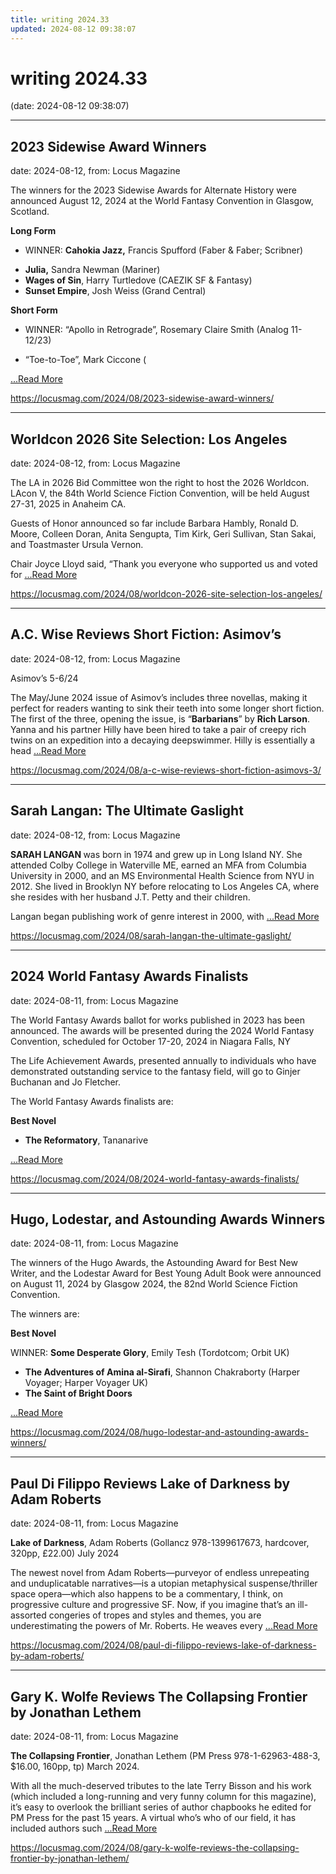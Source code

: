 ```yaml
---
title: writing 2024.33
updated: 2024-08-12 09:38:07
---
```


# writing 2024.33

(date: 2024-08-12 09:38:07)

---

## 2023 Sidewise Award Winners

date: 2024-08-12, from: Locus Magazine

<p>The winners for the 2023 Sidewise Awards for Alternate History were announced August 12, 2024 at the World Fantasy Convention in Glasgow, Scotland.</p>
<p></p>
<div class="mynomorebulletlist">
<p><strong>Long Form</strong></p>
<ul>
<li>WINNER: <strong>Cahokia Jazz,</strong> Francis Spufford (Faber &#38; Faber; Scribner)</li>
</ul>
<ul>
<li><strong>Julia,</strong> Sandra Newman (Mariner)</li>
<li><strong>Wages of Sin</strong>, Harry Turtledove (CAEZIK SF &#38; Fantasy)</li>
<li><strong>Sunset Empire</strong>, Josh Weiss (Grand Central)</li>
</ul>
<p><strong>Short Form</strong></p>
<ul>
<li>WINNER: “Apollo in Retrograde”, Rosemary Claire Smith (Analog 11-12/23)</li>
</ul>
<ul>
<li>“Toe-to-Toe”, Mark Ciccone (</li></ul></div> <a href="https://locusmag.com/2024/08/2023-sidewise-award-winners/" class="read-more">...Read More </a> 

<https://locusmag.com/2024/08/2023-sidewise-award-winners/>

---

## Worldcon 2026 Site Selection: Los Angeles

date: 2024-08-12, from: Locus Magazine

<p>The LA in 2026 Bid Committee won the right to host the 2026 Worldcon. LAcon V, the 84th World Science Fiction Convention, will be held August 27-31, 2025 in Anaheim CA.</p>
<p>Guests of Honor announced so far include Barbara Hambly, Ronald D. Moore, Colleen Doran, Anita Sengupta, Tim Kirk, Geri Sullivan, Stan Sakai, and Toastmaster Ursula Vernon.</p>
<p>Chair Joyce Lloyd said, “Thank you everyone who supported us and voted for  <a href="https://locusmag.com/2024/08/worldcon-2026-site-selection-los-angeles/" class="read-more">...Read More </a></p> 

<https://locusmag.com/2024/08/worldcon-2026-site-selection-los-angeles/>

---

## A.C. Wise Reviews Short Fiction: Asimov’s

date: 2024-08-12, from: Locus Magazine

<p>Asimov’s 5-6/24</p>
<p>The May/June 2024 issue of Asimov’s in­cludes three novellas, making it perfect for readers wanting to sink their teeth into some longer short fiction. The first of the three, opening the issue, is “<strong>Barbarians</strong>” by <strong>Rich Lar­son</strong>. Yanna and his partner Hilly have been hired to take a pair of creepy rich twins on an expedition into a decaying deepswimmer. Hilly is essentially a head  <a href="https://locusmag.com/2024/08/a-c-wise-reviews-short-fiction-asimovs-3/" class="read-more">...Read More </a></p> 

<https://locusmag.com/2024/08/a-c-wise-reviews-short-fiction-asimovs-3/>

---

## Sarah Langan: The Ultimate Gaslight

date: 2024-08-12, from: Locus Magazine

<p></p>
<p><strong>SARAH LANGAN </strong>was born in 1974 and grew up in Long Island NY. She attended Colby College in Waterville ME, earned an MFA from Columbia University in 2000, and an MS Environmental Health Science from NYU in 2012. She lived in Brooklyn NY before relocating to Los Angeles CA, where she resides with her husband J.T. Petty and their children.</p>
<p>Langan began publishing work of genre interest in 2000, with  <a href="https://locusmag.com/2024/08/sarah-langan-the-ultimate-gaslight/" class="read-more">...Read More </a></p> 

<https://locusmag.com/2024/08/sarah-langan-the-ultimate-gaslight/>

---

## 2024 World Fantasy Awards Finalists

date: 2024-08-11, from: Locus Magazine

<p>The World Fantasy Awards ballot for works published in 2023 has been announced. The awards will be presented during the 2024 World Fantasy Convention, scheduled for October 17-20, 2024 in Niagara Falls, NY</p>
<p>The Life Achievement Awards, presented annually to individuals who have demonstrated outstanding service to the fantasy field, will go to Ginjer Buchanan and Jo Fletcher.</p>
<p>The World Fantasy Awards finalists are:</p>
<p><strong>Best Novel</strong></p>
<div class="mynomorebulletlist">
<ul>
<li><strong>The Reformatory</strong>, Tananarive </li></ul></div> <a href="https://locusmag.com/2024/08/2024-world-fantasy-awards-finalists/" class="read-more">...Read More </a> 

<https://locusmag.com/2024/08/2024-world-fantasy-awards-finalists/>

---

## Hugo, Lodestar, and Astounding Awards Winners

date: 2024-08-11, from: Locus Magazine

<p>The winners of the Hugo Awards, the Astounding Award for Best New Writer, and the Lodestar Award for Best Young Adult Book were announced on August 11, 2024 by Glasgow 2024, the 82nd World Science Fiction Convention.</p>
<p>The winners are:</p>
<div class="mynomorebulletlist">
<div class="mynomorebulletlist">
<p><strong>Best Novel</strong> </p>
<p>WINNER: <b>Some Desperate Glory</b>, Emily Tesh (Tordotcom; Orbit UK)</p>
<ul>
<li><b>The Adventures of Amina al-Sirafi</b>, Shannon Chakraborty (Harper Voyager; Harper Voyager UK)</li>
<li><b>The Saint of Bright Doors</b></li></ul></div></div> <a href="https://locusmag.com/2024/08/hugo-lodestar-and-astounding-awards-winners/" class="read-more">...Read More </a> 

<https://locusmag.com/2024/08/hugo-lodestar-and-astounding-awards-winners/>

---

## Paul Di Filippo Reviews Lake of Darkness by Adam Roberts

date: 2024-08-11, from: Locus Magazine

<p><strong>Lake of Darkness</strong>, Adam Roberts (Gollancz 978-1399617673, hardcover, 320pp, £22.00) July 2024</p>
<p>The newest novel from Adam Roberts—purveyor of endless unrepeating and unduplicatable narratives—is a utopian metaphysical suspense/thriller space opera—which also happens to be a commentary, I think, on progressive culture and progressive SF. Now, if you imagine that’s an ill-assorted congeries of tropes and styles and themes, you are underestimating the powers of Mr. Roberts. He weaves every  <a href="https://locusmag.com/2024/08/paul-di-filippo-reviews-lake-of-darkness-by-adam-roberts/" class="read-more">...Read More </a></p> 

<https://locusmag.com/2024/08/paul-di-filippo-reviews-lake-of-darkness-by-adam-roberts/>

---

## Gary K. Wolfe Reviews The Collapsing Frontier by Jonathan Lethem

date: 2024-08-11, from: Locus Magazine

<p><strong>The Collapsing Frontier</strong>, Jonathan Lethem (PM Press 978-1-62963-488-3, $16.00, 160pp, tp) March 2024.</p>
<p>With all the much-deserved tributes to the late Terry Bisson and his work (which included a long-running and very funny column for this magazine), it’s easy to overlook the brilliant se­ries of author chapbooks he edited for PM Press for the past 15 years. A virtual who’s who of our field, it has included authors such  <a href="https://locusmag.com/2024/08/gary-k-wolfe-reviews-the-collapsing-frontier-by-jonathan-lethem/" class="read-more">...Read More </a></p> 

<https://locusmag.com/2024/08/gary-k-wolfe-reviews-the-collapsing-frontier-by-jonathan-lethem/>

